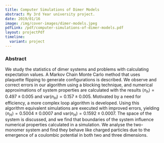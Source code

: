 ```yaml
---
title: Computer Simulations of Dimer Models
abstract: My 3rd Year university project.
date: 2019/01/16
image: /img/cover-images/dimer-models.jpeg
pdfLink: /pdf/computer-simulations-of-dimer-models.pdf
layout: projectPdf
timeline:
  variant: project
---
```


### Abstract

We study the statistics of dimer systems and problems with calculating expectation values. A Markov Chain Monte Carlo method that uses plaquette flipping to generate configurations is described. We observe and correct errors in our algorithm using a blocking technique, and numerical approximations of system properties are calculated with the results $\langle n_h \rangle = 0.497\pm0.005$ and $\text{var}(n_H)=0.157\pm0.005$. Motivated by a need for efficiency, a more complex loop algorithm is developed. Using this algorithm equivalent simulations are executed with improved errors, yielding $\langle n_H\rangle = 0.5004 \pm 0.0007$ and $\text{var}(n_H) = 0.1592 \pm 0.0007$. The space of the system is discussed, and we find that boundaries of the system influence numerical properties calculated in a simulation. We analyse the two-monomer system and find they behave like charged particles due to the emergence of a coulombic potential in both two and three dimensions.
